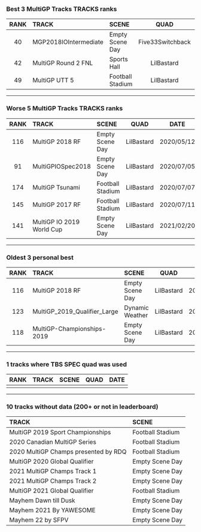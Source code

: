 ### Best 3 MultiGP Tracks TRACKS ranks
|RANK|TRACK|SCENE|QUAD|DATE|
|:---:|:---|:---|:---:|:---:|
|40|MGP2018IOIntermediate|Empty Scene Day|Five33Switchback|2022/02/13|
|42|MultiGP Round 2 FNL|Sports Hall|LilBastard|2020/07/11|
|49|MultiGP UTT 5|Football Stadium|LilBastard|2020/07/11|
---
### Worse 5 MultiGP Tracks TRACKS ranks
|RANK|TRACK|SCENE|QUAD|DATE|
|:---:|:---|:---|:---:|:---:|
|116|MultiGP 2018 RF|Empty Scene Day|LilBastard|2020/05/12|
|91|MultiGPIOSpec2018|Empty Scene Day|LilBastard|2020/07/05|
|174|MultiGP Tsunami|Football Stadium|LilBastard|2020/07/07|
|145|MultiGP 2017 RF|Football Stadium|LilBastard|2020/07/11|
|141|MultiGP IO 2019 World Cup|Empty Scene Day|LilBastard|2021/02/20|
---
### Oldest 3 personal best
|RANK|TRACK|SCENE|QUAD|DATE|
|:---:|:---|:---|:---:|:---:|
|116|MultiGP 2018 RF|Empty Scene Day|LilBastard|2020/05/12|
|123|MultiGP_2019_Qualifier_Large|Dynamic Weather|LilBastard|2020/06/26|
|118|MultiGP-Championships-2019|Empty Scene Day|LilBastard|2020/07/05|
---
### 1 tracks where TBS SPEC quad was used
|RANK|TRACK|SCENE|QUAD|DATE|
|:---:|:---|:---|:---:|:---:|
||||||
---
### 10 tracks without data (200+ or not in leaderboard)
|TRACK|SCENE|
|:---|:---|
|MultiGP 2019 Sport Championships|Football Stadium|
|2020 Canadian MultiGP Series|Football Stadium|
|2020 MultiGP Champs presented by RDQ|Football Stadium|
|MultiGP 2020 Global Qualifier|Empty Scene Day|
|2021 MultiGP Champs Track 1|Empty Scene Day|
|2021 MultiGP Champs Track 2|Empty Scene Day|
|MultiGP 2021 Global Qualifier|Football Stadium|
|Mayhem Dawn till Dusk|Empty Scene Day|
|Mayhem 2021 By YAWESOME|Empty Scene Day|
|Mayhem 22 by SFPV|Empty Scene Day|
